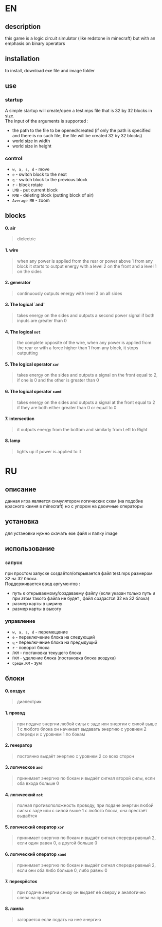 # EN

## description
this game is a logic circuit simulator (like redstone in minecraft) but with an emphasis on binary operators
## installation
to install, download exe file and image folder
## use
### startup
A simple startup will create/open a test.mps file that is 32 by 32 blocks in size.  
The input of the arguments is supported :
- the path to the file to be opened/created (if only the path is specified and there is no such file, the file will be created 32 by 32 blocks)
- world size in width
- world size in height
### control
- `w, a, s, d` - move
- `e` - switch block to the next
- `q` - switch block to the previous block
- `r` - block rotate
- `LMB` - put current block
- `RMB` - deleting block (putting block of air)
- `Average MB` - zoom
## blocks
#### 0. air
> dielectric
#### 1. wire
> when any power is applied from the rear or power above 1 from any block it starts to output energy with a level 2 on the front and a level 1 on the sides
#### 2. generator
> continuously outputs energy with level 2 on all sides
#### 3. The logical `and'
> takes energy on the sides and outputs a second power signal if both inputs are greater than 0
#### 4. The logical `not`
> the complete opposite of the wire, when any power is applied from the rear or with a force higher than 1 from any block, it stops outputting
#### 5. The logical operator `xor`
> takes energy on the sides and outputs a signal on the front equal to 2, if one is 0 and the other is greater than 0
#### 6. The logical operator `xand`
> takes energy on the sides and outputs a signal at the front equal to 2 if they are both either greater than 0 or equal to 0
#### 7. intersection
> it outputs energy from the bottom and similarly from Left to Right
#### 8. lamp
> lights up if power is applied to it

# RU
## описание
данная игра является симулятором логических схем (на подобие красного камня в minecraft) но с упором на двоичные операторы
## установка
для установки нужно скачать exe файл и папку image
## использование
### запуск
при простом запуске создаётся/открывается файл test.mps размером 32 на 32 блока.  
Поддерживается ввод аргументов :
- путь к открываемому/создаваему  файлу (если указан только путь и при этом такого файла не будет , файл создастся 32 на 32 блока)
- размер карты в ширину
- размер карты в высоту
### управление
- `w, a, s, d` - перемещение
- `e` - переключение блока на следующий
- `q` - переключение блока на предыдущий
- `r` - поворот блока
- `ЛКМ` - постановка текущего блока
- `ПКМ` - удаление блока (постановка блока воздуха)
- `Средн.КМ` - зум
## блоки
#### 0. воздух
> диэлектрик
#### 1. провод
> при подаче энергии любой силы с заде или энергии с силой выше 1 с любого блока он начинает выдавать энергию с уровнем 2 спереди и с уровнем 1 по бокам
#### 2. генератор
> постоянно выдаёт энергию с уровнем 2 со всех сторон
#### 3. логическое `and`
> принимает энергию по бокам и выдаёт сигнал второй силы, если оба входа больше 0
#### 4. логический `not`
> полная противоположность проводу, при подаче энергии любой силы с заде или с силой выше 1 с любого блока, она престаёт выдаётся
#### 5. логический оператор `xor`
> принимает энергию по бокам и выдаёт сигнал спереди равный 2, если один равен 0, а другой больше 0
#### 6. логический оператор `xand`
> принимает энергию по бокам и выдаёт сигнал спереди равный 2, если они оба либо больше 0, либо равны 0
#### 7. перекрёсток
> при подаче энергии снизу он выдает её сверху и аналогично слева на право
#### 8. лампа
> загорается если подать на неё энергию